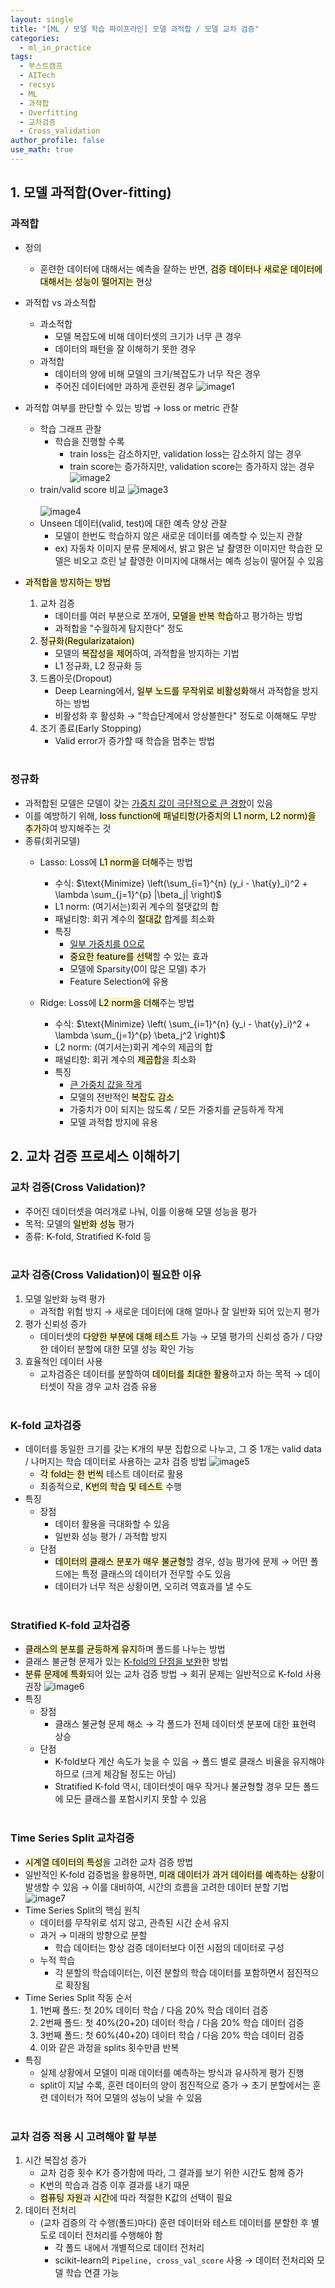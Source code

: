 ```yaml
---
layout: single
title: "[ML / 모델 학습 파이프라인] 모델 과적합 / 모델 교차 검증"
categories:
  - ml_in_practice
tags:
  - 부스트캠프
  - AITech
  - recsys
  - ML
  - 과적합
  - Overfitting
  - 교차검증
  - Cross_validation
author_profile: false
use_math: true
---
```

## 1. 모델 과적합(Over-fitting)
### 과적합
- 정의
	- 훈련한 데이터에 대해서는 예측을 잘하는 반면, <mark style="background: #FFF3A3A6;">검증 데이터나 새로운 데이터에 대해서는 성능이 떨어지는</mark> 현상
- 과적합 vs 과소적합
	- 과소적합
		- 모델 복잡도에 비해 데이터셋의 크기가 너무 큰 경우
		- 데이터의 패턴을 잘 이해하기 못한 경우
	- 과적합
		- 데이터의 양에 비해 모델의 크기/복잡도가 너무 작은 경우
		- 주어진 데이터에만 과하게 훈련된 경우
		![image1](../../images/2024-09-19-aitech-week6-7_ml_6/image1.png)
		
- 과적합 여부를 판단할 수 있는 방법 → loss or metric 관찰
	- 학습 그래프 관찰
		- 학습을 진행할 수록
			- train loss는 감소하지만, validation loss는 감소하지 않는 경우
			- train score는 증가하지만, validation score는 증가하지 않는 경우
			![image2](../../images/2024-09-19-aitech-week6-7_ml_6/image2.png)
	- train/valid score 비교
		![image3](../../images/2024-09-19-aitech-week6-7_ml_6/image3.png)<br><br>
		![image4](../../images/2024-09-19-aitech-week6-7_ml_6/image4.png)
	- Unseen 데이터(valid, test)에 대한 예측 양상 관찰
		- 모델이 한번도 학습하지 않은 새로운 데이터를 예측할 수 있는지 관찰
		- ex) 자동차 이미지 분류 문제에서, 밝고 맑은 날 촬영한 이미지만 학습한 모델은 비오고 흐린 날 촬영한 이미지에 대해서는 예측 성능이 떨어질 수 있음
- <mark style="background: #FFF3A3A6;">과적합을 방지하는 방법</mark>
	1. 교차 검증
		- 데이터를 여러 부분으로 쪼개어, <mark style="background: #FFF3A3A6;">모델을 반복 학습</mark>하고 평가하는 방법
		- 과적합을 "수월하게 탐지한다" 정도
	2. <mark style="background: #FFF3A3A6;">정규화(Regularizataion)</mark>
		- 모델의 <mark style="background: #FFF3A3A6;">복잡성을 제어</mark>하여, 과적합을 방지하는 기법
		- L1 정규화, L2 정규화 등
	3. 드롭아웃(Dropout)
		- Deep Learning에서, <mark style="background: #FFF3A3A6;">일부 노드를 무작위로 비활성화</mark>해서 과적합을 방지하는 방법
		- 비활성화 후 활성화 → "학습단계에서 앙상블한다" 정도로 이해해도 무방
	4. 조기 종료(Early Stopping)
		- Valid error가 증가할 때 학습을 멈추는 방법<br><br>

### 정규화
- 과적합된 모델은 모델이 갖는 <u>가중치 값이 극단적으로 큰 경향</u>이 있음
- 이를 예방하기 위해, <mark style="background: #FFF3A3A6;">loss function에 패널티항(가중치의 L1 norm, L2 norm)을 추가</mark>하여 방지해주는 것
- 종류(회귀모델)
	- Lasso: Loss에 <mark style="background: #FFF3A3A6;">L1 norm을 더해</mark>주는 방법
		- 수식: $\text{Minimize} \left(\sum_{i=1}^{n} (y_i - \hat{y}_i)^2 + \lambda \sum_{j=1}^{p} |\beta_j| \right)$
		- L1 norm: (여기서는)회귀 계수의 절댓값의 합
		- 패널티항: 회귀 계수의 <mark style="background: #FFF3A3A6;">절대값</mark> 합계를 최소화
		- 특징
			- <u>일부 가중치를 0으로</u>
			- <mark style="background: #FFF3A3A6;">중요한 feature를 선택</mark>할 수 있는 효과
			- 모델에 Sparsity(0이 많은 모델) 추가
			- Feature Selection에 유용

	- Ridge: Loss에 <mark style="background: #FFF3A3A6;">L2 norm을 더해</mark>주는 방법
		- 수식: $\text{Minimize} \left( \sum_{i=1}^{n} (y_i - \hat{y}_i)^2 + \lambda \sum_{j=1}^{p} \beta_j^2 \right)$
		- L2 norm: (여기서는)회귀 계수의 제곱의 합
		- 패널티항: 회귀 계수의 <mark style="background: #FFF3A3A6;">제곱합</mark>을 최소화
		- 특징
			- <u>큰 가중치 값을 작게</u>
			- 모델의 전반적인 <mark style="background: #FFF3A3A6;">복잡도 감소</mark>
			- 가중치가 0이 되지는 않도록 / 모든 가중치를 균등하게 작게
			- 모델 과적합 방지에 유용



## 2. 교차 검증 프로세스 이해하기
### 교차 검증(Cross Validation)?
- 주어진 데이터셋을 여러개로 나눠, 이를 이용해 모델 성능을 평가
- 목적: 모델의 <mark style="background: #FFF3A3A6;">일반화 성능</mark> 평가
- 종류: K-fold, Stratified K-fold 등<br><br>
### 교차 검증(Cross Validation)이 필요한 이유
1. 모델 일반화 능력 평가
	- 과적합 위험 방지 → 새로운 데이터에 대해 얼마나 잘 일반화 되어 있는지 평가
2. 평가 신뢰성 증가
	- 데이터셋의 <mark style="background: #FFF3A3A6;">다양한 부분에 대해 테스트</mark> 가능 → 모델 평가의 신뢰성 증가 / 다양한 데이터 분할에 대한 모델 성능 확인 가능
3. 효율적인 데이터 사용
	- 교차검증은 데이터를 분할하여 <mark style="background: #FFF3A3A6;">데이터를 최대한 활용</mark>하고자 하는 목적 → 데이터셋이 작을 경우 교차 검증 유용<br><br>

### K-fold 교차검증
- 데이터를 동일한 크기를 갖는 K개의 부분 집합으로 나누고, 그 중 1개는 valid data / 나머지는 학습 데이터로 사용하는 교차 검증 방법
	![image5](../../images/2024-09-19-aitech-week6-7_ml_6/image5.png)
	- <mark style="background: #FFF3A3A6;">각 fold는 한 번씩</mark> 테스트 데이터로 활용
	- 최종적으로, <mark style="background: #FFF3A3A6;">K번의 학습 및 테스트</mark> 수행
- 특징
	- 장점
		- 데이터 활용을 극대화할 수 있음
		- 일반화 성능 평가 / 과적합 방지
	- 단점
		- <mark style="background: #FFF3A3A6;">데이터의 클래스 분포가 매우 불균형</mark>할 경우, 성능 평가에 문제 → 어떤 폴드에는 특정 클래스의 데이터가 전무할 수도 있음
		- 데이터가 너무 적은 상황이면, 오히려 역효과를 낼 수도<br><br>

### Stratified K-fold 교차검증
- <mark style="background: #FFF3A3A6;">클래스의 분포를 균등하게 유지</mark>하며 폴드를 나누는 방법
- 클래스 불균형 문제가 있는 <u>K-fold의 단점을 보완</u>한 방법
- <mark style="background: #FFF3A3A6;">분류 문제에 특화</mark>되어 있는 교차 검증 방법 → 회귀 문제는 일반적으로 K-fold 사용 권장
	![image6](../../images/2024-09-19-aitech-week6-7_ml_6/image6.png)
- 특징
	- 장점
		- 클래스 불균형 문제 해소 → 각 폴드가 전체 데이터셋 분포에 대한 표현력 상승
	- 단점
		- K-fold보다 계산 속도가 늦을 수 있음 → 폴드 별로 클래스 비율을 유지해야 하므로
		  (크게 체감될 정도는 아님)
		- Stratified K-fold 역시, 데이터셋이 매우 작거나 불균형할 경우 모든 폴드에 모든 클래스를 포함시키지 못할 수 있음<br><br>

### Time Series Split 교차검증
- <mark style="background: #FFF3A3A6;">시계열 데이터의 특성</mark>을 고려한 교차 검증 방법
- 일반적인 K-fold 검증법을 활용하면, <mark style="background: #FFF3A3A6;">미래 데이터가 과거 데이터를 예측하는 상황</mark>이 발생할 수 있음 → 이를 대비하여, 시간의 흐름을 고려한 데이터 분할 기법
	![image7](../../images/2024-09-19-aitech-week6-7_ml_6/image7.png)
- Time Series Split의 핵심 원칙
	- 데이터를 무작위로 섞지 않고, 관측된 시간 순서 유지
	- 과거 → 미래의 방향으로 분할
		- 학습 데이터는 항상 검증 데이터보다 이전 시점의 데이터로 구성
	- 누적 학습
		- 각 분할의 학습데이터는, 이전 분할의 학습 데이터를 포함하면서 점진적으로 확장됨
- Time Series Split 작동 순서
	1. 1번째 폴드: 첫 20% 데이터 학습 / 다음 20% 학습 데이터 검증
	2. 2번째 폴드: 첫 40%(20+20) 데이터 학습 / 다음 20% 학습 데이터 검증
	3. 3번째 폴드: 첫 60%(40+20) 데이터 학습 / 다음 20% 학습 데이터 검증
	4. 이와 같은 과정을 splits 횟수만큼 반복
- 특징
	- 실제 상황에서 모델이 미래 데이터를 예측하는 방식과 유사하게 평가 진행
	- split이 지날 수록, 훈련 데이터의 양이 점진적으로 증가 → 초기 분할에서는 훈련 데이터가 적어 모델의 성능이 낮을 수 있음<br><br>

### 교차 검증 적용 시 고려해야 할 부분
1. 시간 복잡성 증가
	- 교차 검증 횟수 K가 증가함에 따라, 그 결과를 보기 위한 시간도 함께 증가
	- K번의 학습과 검증 이후 결과를 내기 때문
	- <mark style="background: #FFF3A3A6;">컴퓨팅 자원</mark>과 <mark style="background: #FFF3A3A6;">시간</mark>에 따라 적절한 K값의 선택이 필요
2. 데이터 전처리
	- (교차 검증의 각 수행(폴드)마다) 훈련 데이터와 테스트 데이터를 분할한 후 별도로 데이터 전처리를 수행해야 함
		- 각 폴드 내에서 개별적으로 데이터 전처리
		- scikit-learn의 `Pipeline, cross_val_score` 사용 → 데이터 전처리와 모델 학습 연결 가능<br><br>

